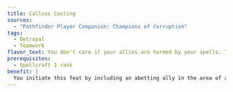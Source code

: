 ```yaml
---
title: Callous Casting
sources:
  - "Pathfinder Player Companion: Champions of Corruption"
tags:
  - Betrayal
  - Teamwork
flavor_text: You don't care if your allies are harmed by your spells. The smart ones know this and start running.
prerequisites:
  - Spellcraft 1 rank
benefit: |
  You initiate this feat by including an abetting ally in the area of any spell that deals damage of a type to which the abettor is not immune. The callousness of the attack disheartens foes in the area, who must succeed at a Will save against the spell's DC or be shaken for 1 round per spell level. After you resolve the spell's effects, the abettor can move up to her speed as an immediate action. Any movement undertaken using this action is then subtracted from her speed until the end of her next turn. This movement can still provoke attacks of opportunity as normal. Once a foe has attempted a Will save against this feat, he is immune to this effect from that initiator for 24 hours thereafter.
---
```


